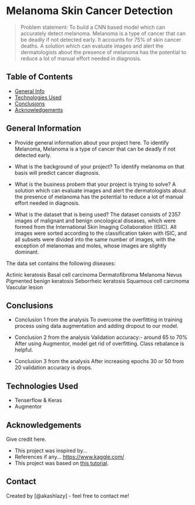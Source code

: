 # Melanoma Skin Cancer Detection
> Problem statement: To build a CNN based model which can accurately detect melanoma. Melanoma is a type of cancer that can be deadly if not detected early. It accounts for 75% of skin cancer deaths. A solution which can evaluate images and alert the dermatologists about the presence of melanoma has the potential to reduce a lot of manual effort needed in diagnosis.


## Table of Contents
* [General Info](#general-information)
* [Technologies Used](#technologies-used)
* [Conclusions](#conclusions)
* [Acknowledgements](#acknowledgements)

<!-- You can include any other section that is pertinent to your problem -->

## General Information
- Provide general information about your project here.
To identify Melanoma, Melanoma is a type of cancer that can be deadly if not detected early.

- What is the background of your project?
To identify melanoma on that basis will predict cancer diagnosis.

- What is the business probem that your project is trying to solve?
A solution which can evaluate images and alert the dermatologists about the presence of melanoma has the potential to reduce a lot of manual effort needed in diagnosis.

- What is the dataset that is being used?
The dataset consists of 2357 images of malignant and benign oncological diseases, which were formed from the International Skin Imaging Collaboration (ISIC). All images were sorted according to the classification taken with ISIC, and all subsets were divided into the same number of images, with the exception of melanomas and moles, whose images are slightly dominant.

The data set contains the following diseases:

Actinic keratosis
Basal cell carcinoma
Dermatofibroma
Melanoma
Nevus
Pigmented benign keratosis
Seborrheic keratosis
Squamous cell carcinoma
Vascular lesion

<!-- You don't have to answer all the questions - just the ones relevant to your project. -->

## Conclusions
- Conclusion 1 from the analysis
To overcome the overfitting in training process using data augmentation and adding dropout to our model.

- Conclusion 2 from the analysis
Validation accuracy:- around 65 to 70%
After using Augmentor, model get rid of overfitting.
Class rebalance is helpful.

- Conclusion 3 from the analysis
After increasing epochs 30 or 50 from 20 validation accuracy is drops.

<!-- You don't have to answer all the questions - just the ones relevant to your project. -->


## Technologies Used
- Tenserflow & Keras
- Augmentor

<!-- As the libraries versions keep on changing, it is recommended to mention the version of library used in this project -->

## Acknowledgements
Give credit here.
- This project was inspired by... 
- References if any... https://www.kaggle.com/
- This project was based on [this tutorial](https://www.tensorflow.org/tutorials/images/cnn).


## Contact
Created by [@akashlazy] - feel free to contact me!


<!-- Optional -->
<!-- ## License -->
<!-- This project is open source and available under the [... License](). -->

<!-- You don't have to include all sections - just the one's relevant to your project -->
